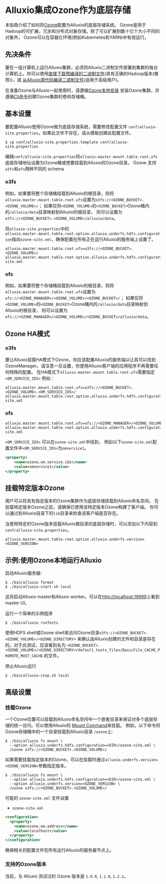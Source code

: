 # Alluxio集成Ozone作为底层存储

本指南介绍了如何将[Ozone](https://ozone.apache.org/)配置为Alluxio的底层存储系统。 
Ozone是用于Hadoop的可扩展，冗余和分布式对象存储。除了可以扩展到数十亿个大小不同的对象外， 
Ozone可以在容器化环境(例如Kubernetes和YARN)中有效运行。

## 先决条件

要在一组计算机上运行Alluxio集群，必须将Alluxio二进制文件部署到集群的每台
计算机上。你可以使用[直接下载预编译的二进制文件](../deploy/Running-Alluxio-Locally.md)(具有正确的Hadoop版本(推荐))，或 
[从Alluxio源代码编译二进制文件](../contributor/Building-Alluxio-From-Source.md)(适用于高级用户)。

在准备Ozone与Alluxio一起使用时，请遵循[Ozone本地安装](https://ozone.apache.org/docs/1.2.1/zh/start/onprem.html)
安装Ozone集群，并遵循[Cli命令](https://ozone.apache.org/docs/1.2.1/interface/cli.html)创建Ozone集群的卷和存储桶。

## 基本设置

要配置Alluxio使用Ozone做为底层存储系统，需要修改配置文件 
`conf/alluxio-site.properties`。如果此文件不存在，请从模板创建此配置文件。

```console
$ cp conf/alluxio-site.properties.template conf/alluxio-site.properties
```

编辑`conf/alluxio-site.properties`将`alluxio.master.mount.table.root.ufs`底层存储地址设置为Ozone桶或想要挂载到Alluxio的Ozone目录。
Ozone 支持`o3fs`和`ofs`两种不同的 schema
### o3fs
例如，如果要将整个存储桶挂载到Alluxio的根目录，则将`alluxio.master.mount.table.root.ufs`设置为`o3fs://<OZONE_BUCKET>.<OZONE_VOLUME>/`；
如果仅将`<OZONE_VOLUME>`的`<OZONE_BUCKET>`Ozone桶内的`/alluxio/data`目录映射到Alluxio的根目录，
则可以设置为`o3fs://<OZONE_BUCKET>.<OZONE_VOLUME>/alluxio/data`。

将`alluxio-site.properties`中的`alluxio.master.mount.table.root.option.alluxio.underfs.hdfs.configuration`指向`ozone-site.xml`，确保配置在所有正在运行Alluxio的服务端上设置了。

```properties
alluxio.master.mount.table.root.ufs=o3fs://<OZONE_BUCKET>.<OZONE_VOLUME>/
alluxio.master.mount.table.root.option.alluxio.underfs.hdfs.configuration=/path/to/hdfs/conf/ozone-site.xml
``` 

### ofs
例如，如果要将整个存储桶挂载到Alluxio的根目录，则将`alluxio.master.mount.table.root.ufs`设置为`ofs://<OZONE_MANAGER>/<OZONE_VOLUME>/<OZONE_BUCKET>/`；
如果仅将`<OZONE_VOLUME>`的`<OZONE_BUCKET>`Ozone桶内的`/alluxio/data`目录映射到Alluxio的根目录，
则可以设置为`ofs://<OZONE_MANAGER>/<OZONE_VOLUME>/<OZONE_BUCKET>/alluxio/data`。

## Ozone HA模式
### o3fs
要让Alluxio挂载HA模式下Ozone，你应该配置Alluxio的服务端以让其可以找到OzoneManager。请注意一旦设置，你使用Alluxio客户端的应用程序不再需要任何特殊的配置。
在HA模式下`alluxio.master.mount.table.root.ufs`需要指定`<OM_SERVICE_IDS>`
例如：
```properties
alluxio.master.mount.table.root.ufs=o3fs://<OZONE_BUCKET>.<OZONE_VOLUME>.<OM_SERVICE_IDS>/
alluxio.master.mount.table.root.option.alluxio.underfs.hdfs.configuration=/path/to/hdfs/conf/ozone-site.xml
``` 

### ofs
```properties
alluxio.master.mount.table.root.ufs=ofs://<OZONE_MANAGER>/<OZONE_VOLUME>/<OZONE_BUCKET>/
alluxio.master.mount.table.root.option.alluxio.underfs.hdfs.configuration=/path/to/hdfs/conf/ozone-site.xml
```

`<OM_SERVICE_IDS>` 可以在`ozone-site.xml`中找到，
例如以下`ozone-site.xml`配置文件中`<OM_SERVICE_IDS>`为`omservice1`。
```xml
<property>
    <name>ozone.om.service.ids</name>
    <value>omservice1</value>
</property>
```

## 挂载特定版本Ozone

用户可以将具有指定版本的Ozone集群作为底层存储挂载到Alluxio命名空间。
在挂载特定版本Ozone之前，请确保已使用该特定版本Ozone构建了客户端。
你可以通过到Alluxio目录下的`lib`目录来检查该客户端是否存在。

当使用特定的Ozone版本挂载Alluxio根目录的底层存储时，可以添加以下内容到`conf/alluxio-site.properties`。

```properties
alluxio.master.mount.table.root.option.alluxio.underfs.version=<OZONE_VERSION>
```

## 示例:使用Ozone本地运行Alluxio

启动Alluxio服务器:

```console
$ ./bin/alluxio format
$ ./bin/alluxio-start.sh local
```

这将启动Alluxio master和Alluxio worker。可以在[http://localhost:19999](http://localhost:19999)上看到 master UI。

运行一个简单的示例程序

```console
$ ./bin/alluxio runTests
```

使用HDFS shell或Ozone shell来访问Ozone目录`o3fs://<OZONE_BUCKET>.<OZONE_VOLUME>/<OZONE_DIRECTORY>`
来确认由Alluxio创建的文件和目录是存在的。对于此测试，应该看到名为
`<OZONE_BUCKET>.<OZONE_VOLUME>/<OZONE_DIRECTORY>/default_tests_files/BasicFile_CACHE_PROMOTE_MUST_CACHE`.的文件。

停止Alluxio运行

```console
$ ./bin/alluxio-stop.sh local
```
## 高级设置

### 挂载Ozone 

一个Ozone位置可以挂载到Alluxio命名空间中一个嵌套目录来保证对多个底层存储的统一访问。可以使用Alluxio的
[Mount Command](../operation/User-CLI.md#mount)来挂载。
例如，以下命令将Ozone存储桶中的一个目录挂载到Alluxio目录
`/ozone`上:

```console
$ ./bin/alluxio fs mount \
  --option alluxio.underfs.hdfs.configuration=<DIR>/ozone-site.xml \
  /ozone o3fs://<OZONE_BUCKET>.<OZONE_VOLUME>/
```

如果需要挂载指定版本的Ozone，可以在挂载时通过`alluxio.underfs.version=<OZONE_VERSION>`参数指定版本。
```console
$ ./bin/alluxio fs mount \
  --option alluxio.underfs.hdfs.configuration=<DIR>/ozone-site.xml \
  --option alluxio.underfs.version=<OZONE_VERSION> \
  /ozone o3fs://<OZONE_BUCKET>.<OZONE_VOLUME>/
```

可能的 `ozone-site.xml` 文件设置

- `ozone-site.xml`

```xml
<configuration>
  <property>
    <name>ozone.om.address</name>
    <value>localhost</value>
  </property>
</configuration>
```

确保相关的配置文件在所有运行Alluxio的服务器节点上。

### 支持的Ozone版本

当前，与 Alluxio 测试过的 Ozone 版本是 `1.0.0`, `1.1.0`, `1.2.1`。

